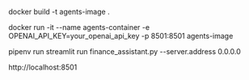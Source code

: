 docker build -t agents-image .

docker run -it --name agents-container -e OPENAI_API_KEY=your_openai_api_key -p 8501:8501 agents-image

pipenv run streamlit run finance_assistant.py --server.address 0.0.0.0

http://localhost:8501
